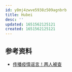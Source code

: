 ```yaml
---
id: y8mj4zwve5938z509agnbrb
title: Hubei
desc: ''
updated: 1651562125121
created: 1651562125121
---
```


## 参考资料

- [传播疫情谣言！两人被查](http://news.cnhubei.com/content/2022-04/17/content_14670164.html)